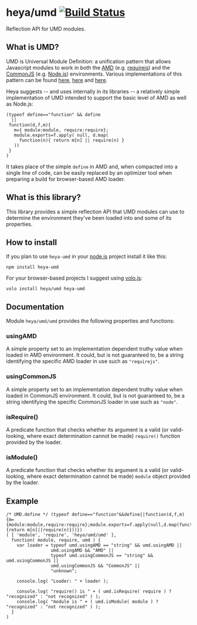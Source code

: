# heya/umd [![Build Status](https://travis-ci.org/heya/umd.png?branch=master)](https://travis-ci.org/heya/umd)

Reflection API for UMD modules.

## What is UMD?

UMD is Universal Module Definition: a unification pattern that allows Javascript modules to work in both the [AMD](http://en.wikipedia.org/wiki/Asynchronous_module_definition) (e.g. [requirejs](http://requirejs.org/)) and the [CommonJS](http://en.wikipedia.org/wiki/CommonJS) (e.g. [Node.js](http://nodejs.org/)) environments. Various implementations of this pattern can be found [here](https://github.com/umdjs/umd), [here](http://dontkry.com/posts/code/browserify-and-the-universal-module-definition.html) and [here](http://know.cujojs.com/tutorials/modules/authoring-umd-modules).

Heya suggests -- and uses internally in its libraries -- a relatively simple implementation of UMD intended to support the basic level of AMD as well as Node.js:

```
(typeof define=="function" && define
  ||
 function(d,f,m){
   m={ module:module, require:require};
   module.exports=f.apply( null, d.map(
     function(n){ return m[n] || require(n) }
   ))
 }
)
```

It takes place of the simple `define` in AMD and, when compacted into a single line of code, can be easily replaced by an optimizer tool when preparing 
a build for browser-based AMD loader.

## What is this library?

This library provides a simple reflection API that UMD modules can use to determine the environment they've been loaded into and some of its properties.

## How to install

If you plan to use `heya-umd` in your [node.js](http://nodejs.org) project install it
like this:

```
npm install heya-umd
```

For your browser-based projects I suggest using [volo.js](http://volojs.org):

```
volo install heya/umd heya-umd
```

## Documentation

Module `heya/umd/umd` provides the following properties and functions:

### usingAMD

A simple property set to an implementation dependent truthy value when loaded in AMD environment. It could, but is not guaranteed to, be a string identifying the 
specific AMD loader in use such as `"requirejs"`.

### usingCommonJS

A simple property set to an implementation dependent truthy value when loaded in CommonJS environment. It could, but is not guaranteed to, be a string identifying 
the specific CommonJS loader in use such as `"node"`.

### isRequire()

A predicate function that checks whether its argument is a valid (or valid-looking, where exact determination cannot be made) `require()` function provided by the
loader.

### isModule()

A predicate function that checks whether its argument is a valid (or valid-looking, where exact determination cannot be made) `module` object provided by the
loader.

## Example

```
/* UMD.define */ (typeof define=="function"&&define||function(d,f,m){m={module:module,require:require};module.exports=f.apply(null,d.map(function(n){return m[n]||require(n)}))})
( [ 'module', 'require', 'heya/umd/umd' ], 
  function( module, require, umd ) {
    var loader = typeof umd.usingAMD == "string" && umd.usingAMD ||
                 umd.usingAMD && "AMD" ||
                 typeof umd.usingCommonJS == "string" && umd.usingCommonJS ||
                 umd.usingCommonJS && "CommonJS" ||
                 "unknown";

    console.log( "Loader: " + loader );

    console.log( "require() is " + ( umd.isRequire( require ) ? "recognized" : "not recognized" ) );
    console.log( "module is " + ( umd.isModule( module ) ? "recognized" : "not recognized" ) );
  }
)
```
